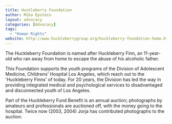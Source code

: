 ```yaml
---
title: Huckleberry Foundation
author: Mika Epstein
layout: advocacy
categories: [Advocacy]
tags: 
  - "Human Rights"
website: http://www.huckleberrygroup.org/huckleberry-foundation-home.html
---
```


The Huckleberry Foundation is named after Huckleberry Finn, an 11-year-old who ran away from home to escape the abuse of his alcoholic father.

This Foundation supports the youth programs of the Division of Adolescent Medicine, Childrens' Hospital Los Angeles, which reach out to the 'Huckleberry Finns' of today. For 20 years, the Division has led the way in providing integrated medical and psychological services to disadvantaged and disconnected youth of Los Angeles.

Part of the Huckleberry Fund Benefit is an annual auction; photographs by amateurs and professionals are auctioned off, with the money going to the hospital. Twice now (2003, 2004) Jorja has contributed photographs to the auction.

